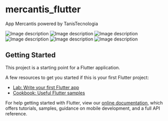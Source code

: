 # mercantis_flutter

App Mercantis powered by TanisTecnologia

![Image description](https://66.media.tumblr.com/57aa9efd78f5089a48c79bf53777a4ca/5d25ac7cbb26fd62-b6/s1280x1920/8c2562d87fbe1f27d6061782324fe08ff05a4230.jpg)
![Image description](https://66.media.tumblr.com/e6090888dab348dad1135ea9f738116f/5d25ac7cbb26fd62-11/s1280x1920/345ef51cf53552375c64aa61b07b09ba99fa235b.jpg)
![Image description](https://66.media.tumblr.com/efa6d22b46be20b5479604ea0455ed82/5d25ac7cbb26fd62-31/s1280x1920/c8fd4ff78c882a1203a2a2241188bc2154cdcbe3.jpg)
![Image description](https://66.media.tumblr.com/63aa23de914d44a312cc2c320b426a98/5d25ac7cbb26fd62-dc/s1280x1920/f375e98416d0076d8e7642efffac2724a00f8333.jpg)
![Image description](https://66.media.tumblr.com/f2169f8761223c81762ae55d7393ec3a/5d25ac7cbb26fd62-dc/s1280x1920/5132074631d840dee2221a1ec23012886a6eb2e5.jpg)
![Image description](https://66.media.tumblr.com/52652e2541e9afcdccbc4bfb25f8dd28/5d25ac7cbb26fd62-a0/s1280x1920/42ad4117549d93b0aec81230ba3f9de3f9e9a99b.jpg)

## Getting Started

This project is a starting point for a Flutter application.

A few resources to get you started if this is your first Flutter project:

- [Lab: Write your first Flutter app](https://flutter.dev/docs/get-started/codelab)
- [Cookbook: Useful Flutter samples](https://flutter.dev/docs/cookbook)

For help getting started with Flutter, view our
[online documentation](https://flutter.dev/docs), which offers tutorials,
samples, guidance on mobile development, and a full API reference.

